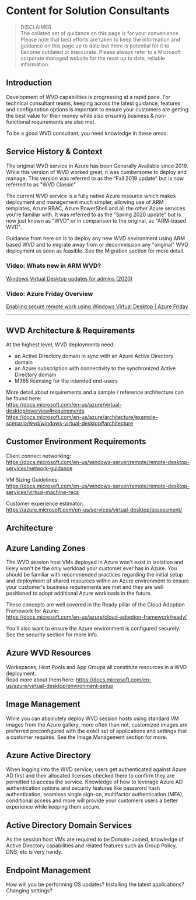 # Content for Solution Consultants

> DISCLAIMER  
> The collated set of guidance on this page is for your convenience. Please note that best efforts are taken
> to keep the information and guidance on this page up to date but there is potential for it to become outdated 
> or inaccurate. Please always refer to a Microsoft corporate managed website for the most up to date, reliable information.

## Introduction
Development of WVD capabilities is progressing at a rapid pace. For technical consultant teams, keeping across the latest guidance, features and configuration options is important to ensure your customers are getting the best value for their money while also ensuring business & non-functional requirements are also met.

To be a good WVD consultant, you need knowledge in these areas:

## Service History & Context
The original WVD service in Azure has been Generally Available since 2019. While this version of WVD worked great, it was cumbersome to deploy and manage. This version was referred to as the "Fall 2019 update" but is now referred to as "WVD Classic"

The current WVD service is a fully native Azure resource which makes deployment and management much simpler, allowing use of ARM templates, Azure RBAC, Azure PowerShell and all the other Azure services you're familiar with. It was referred to as the "Spring 2020 update" but is now just known as "WVD" or in comparison to the original, as "ARM-based WVD".

Guidance from here on is to deploy any new WVD environment using ARM based WVD and to migrate away from or decommission any "original" WVD deployment as soon as feasible. See the Migration section for more detail.

### Video: Whats new in ARM WVD?  
[Windows Virtual Desktop updates for admins (2020)](https://www.youtube.com/watch?v=zmsTD9Hd-xY) 

### Video: Azure Friday Overview  
[Enabling secure remote work using Windows Virtual Desktop | Azure Friday](https://www.youtube.com/watch?v=dL1LpGpGRIo) 
  

***
  

## WVD Architecture & Requirements

At the highest level, WVD deployments need:
- an Active Directory domain in sync with an Azure Active Directory domain
- an Azure subscription with connectivity to the synchronized Active Directory domain
- M365 licensing for the intended end-users  

More detail about requirements and a sample / reference architecture can be found here:  
https://docs.microsoft.com/en-us/azure/virtual-desktop/overview#requirements  
https://docs.microsoft.com/en-us/azure/architecture/example-scenario/wvd/windows-virtual-desktop#architecture  


## Customer Environment Requirements

Client connect networking:  
https://docs.microsoft.com/en-us/windows-server/remote/remote-desktop-services/network-guidance  

VM Sizing Guidelines:  
https://docs.microsoft.com/en-us/windows-server/remote/remote-desktop-services/virtual-machine-recs  

Customer experience estimator:  
https://azure.microsoft.com/en-us/services/virtual-desktop/assessment/


## Architecture



## Azure Landing Zones
The WVD session host VMs deployed in Azure won't exist in isolation and likely won't be the only workload your customer ever has in Azure. You should be familiar with recommended practices regarding the initial setup and deployment of shared resources within an Azure environment to ensure your customer's business requirements are met and they are well positioned to adopt additional Azure workloads in the future.

These concepts are well covered in the Ready pillar of the Cloud Adoption Framework for Azure:  
https://docs.microsoft.com/en-us/azure/cloud-adoption-framework/ready/


You'll also want to ensure the Azure environment is configured securely. See the security section for more info.


## Azure WVD Resources
Workspaces, Host Pools and App Groups all constitute resources in a WVD deployment.  
Read more about them here: https://docs.microsoft.com/en-us/azure/virtual-desktop/environment-setup  


## Image Management
While you can absolutely deploy WVD session hosts using standard VM images from the Azure gallery, more often than not, customized images are preferred preconfigured with the exact set of applications and settings that a customer requires. See the Image Management section for more.


## Azure Active Directory
When logging into the WVD service, users get authenticated against Azure AD first and their allocated licenses checked there to confirm they are permitted to access the service. Knowledge of how to leverage Azure AD authentication options and security features like password hash authentication, seamless single sign-on, multifactor authentication (MFA), conditional access and more will provide your customers users a better experience while keeping them secure.  


## Active Directory Domain Services
As the session host VMs are required to be Domain-Joined, knowledge of Active Directory capabilities and related features such as Group Policy, DNS, etc is very handy.  


## Endpoint Management
How will you be performing OS updates? Installing the latest applications? Changing settings?
